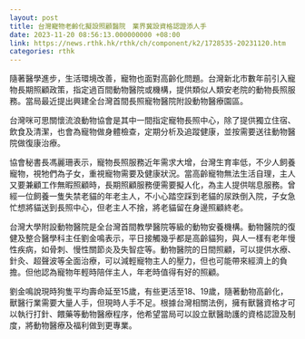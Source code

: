 ```yaml
---
layout: post
title: 台灣寵物老齡化擬設照顧醫院　業界冀設資格認證添人手
date: 2023-11-20 08:56:13.000000000 +08:00
link: https://news.rthk.hk/rthk/ch/component/k2/1728535-20231120.htm
categories: rthk
---
```


隨著醫學進步，生活環境改善，寵物也面對高齡化問題。台灣新北市數年前引入寵物長期照顧政策，指定過百間動物醫院或機構，提供類似人類安老院的動物長照服務。當局最近提出興建全台灣首間長照寵物醫院附設動物醫療園區。

台灣咪可思關懷流浪動物協會是其中一間指定寵物長照中心，除了提供獨立住宿、飲食及清潔，也會為寵物做身體檢查，定期分析及追蹤健康，並按需要送往動物醫院做復康治療。

協會秘書長馮麗珊表示，寵物長照服務近年需求大增，台灣生育率低，不少人飼養寵物，視牠們為子女，重視寵物需要及健康狀況。當高齡寵物無法生活自理，主人又要兼顧工作無暇照顧時，長期照顧服務便需要擬人化，為主人提供喘息服務。曾經一位飼養一隻失禁老貓的年老主人，不小心踏空踩到老貓的尿跌倒入院，子女急忙想將貓送到長照中心，但老主人不捨，將老貓留在身邊照顧終老。

台灣大學附設動物醫院是全台灣首間教學醫院等級的動物安養機構。動物醫院的復健及整合醫學科主任劉金鳴表示，平日接觸幾乎都是高齡貓狗，與人一樣有老年慢性疾病，如骨刺、慢性關節炎及失智症等。動物醫院的日間照顧，可以提供水療、針灸、超聲波等全面治療，可以減輕寵物主人的壓力，但也可能帶來經濟上的負擔。但他認為寵物年輕時陪伴主人，年老時值得有好的照顧。

劉金鳴說現時狗隻平均壽命延至15歲，有些更活至18、19歲，隨著動物高齡化，獸醫行業需要大量人手，但現時人手不足。根據台灣相關法例，擁有獸醫資格才可以執行打針、餵藥等動物醫療程序，他希望當局可以設立獸醫助護的資格認證及制度，將動物醫療及福利做到更專業。

